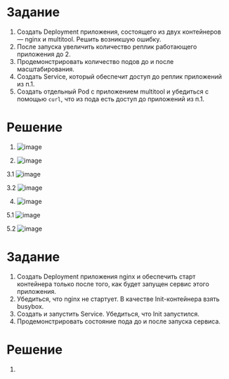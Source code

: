 # Задание
1. Создать Deployment приложения, состоящего из двух контейнеров — nginx и multitool. Решить возникшую ошибку.
2. После запуска увеличить количество реплик работающего приложения до 2.
3. Продемонстрировать количество подов до и после масштабирования.
4. Создать Service, который обеспечит доступ до реплик приложений из п.1.
5. Создать отдельный Pod с приложением multitool и убедиться с помощью `curl`, что из пода есть доступ до приложений из п.1.

# Решение
1. ![image](https://github.com/Kul-RB/k8s/assets/53901269/9e5a974f-1c25-4afc-b498-b641f751949a)

2. ![image](https://github.com/Kul-RB/k8s/assets/53901269/b6af0a16-a384-4e60-9b8b-e14efb1cd810)

3.1 ![image](https://github.com/Kul-RB/k8s/assets/53901269/a20be4e5-c5d3-42c0-8c34-3aebd5b5c6a7)

3.2 ![image](https://github.com/Kul-RB/k8s/assets/53901269/2a600d5a-6d02-496b-a734-d3759262036f)

4. ![image](https://github.com/Kul-RB/k8s/assets/53901269/ba8e1725-7d90-43b9-959d-480a87baa2c3)

5.1 ![image](https://github.com/Kul-RB/k8s/assets/53901269/736fb368-9838-4fd8-9159-6a27ce046387)

5.2 ![image](https://github.com/Kul-RB/k8s/assets/53901269/9f9fcf4e-1729-4363-bf9f-3b1f35752b34)

# Задание
1. Создать Deployment приложения nginx и обеспечить старт контейнера только после того, как будет запущен сервис этого приложения.
2. Убедиться, что nginx не стартует. В качестве Init-контейнера взять busybox.
3. Создать и запустить Service. Убедиться, что Init запустился.
4. Продемонстрировать состояние пода до и после запуска сервиса.

# Решение
1. 
